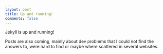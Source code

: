 ```yaml
---
layout: post
title: Up and running!
comments: false
---
```


Jekyll is up and running!

Posts are also coming, mainly about dev problems that I could not find the answers to, were hard to find or maybe where scattered in several websites.

